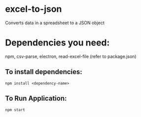 # excel-to-json
Converts data in a spreadsheet to a JSON object

# Dependencies you need:
npm, csv-parse, electron, read-excel-file (refer to package.json)

## To install dependencies:
`npm install <dependency-name>`

## To Run Application:
`npm start`
